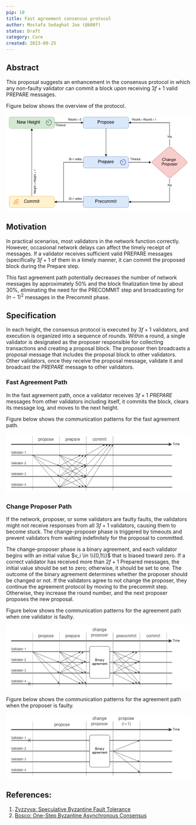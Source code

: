 ```yaml
---
pip: 10
title: Fast agreement consensus protocol
author: Mostafa Sedaghat Joo (@b00f)
status: Draft
category: Core
created: 2023-09-25
---
```


## Abstract

This proposal suggests an enhancement in the consensus protocol in which
any non-faulty validator can commit a block upon receiving $3f+1$ valid $\text{PREPARE}$ messages.

Figure below shows the overview of the protocol.

![Protocol overview](../assets/pip-10/protocol_overview.png)

## Motivation

In practical scenarios, most validators in the network function correctly.
However, occasional network delays can affect the timely receipt of messages.
If a validator receives sufficient valid $\text{PREPARE}$ messages (specifically $3f+1$ of them in a timely manner,
it can commit the proposed block during the Prepare step.

This fast agreement path potentially decreases the number of network messages by approximately 50% and
the block finalization time by about 30%, eliminating the need for the $\text{PRECOMMIT}$ step
and broadcasting for $(n-1)^2$ messages in the Precommit phase.

## Specification

In each height, the consensus protocol is executed by $3f+1$ validators, and execution is organized into a sequence of rounds.
Within a round, a single validator is designated as the proposer responsible for collecting transactions and creating a proposal block.
The proposer then broadcasts a proposal message that includes the proposal block to other validators.
Other validators, once they receive the proposal message, validate it and broadcast the $PREPARE$ message to other validators.

### Fast Agreement Path

In the fast agreement path, once a validator receives $3f+1$ $PREPARE$ messages from other validators including itself,
it commits the block, clears its message log, and moves to the next height.

Figure below shows the communication patterns for the fast agreement path.

![Fast Agreement Path](../assets/pip-10/fast_agreement_path.png)

### Change Proposer Path

If the network, proposer, or some validators are faulty faults,
the validators might not receive responses from all $3f+1$ validators, causing them to become stuck.
The change-proposer phase is triggered by timeouts and prevent validators from waiting indefinitely for the proposal to committed.

The change-proposer phase is a binary agreement, and each validator begins with an initial value $v_i \in \\{0,1\\}$
that is biased toward zero.
If a correct validator has received more than $2f+1$ Prepared messages,
the initial value should be set to zero; otherwise, it should be set to one.
The outcome of the binary agreement determines whether the proposer should be changed or not.
If the validators agree to not change the proposer, they continue the agreement protocol by moving to the precommit step.
Otherwise, they increase the round number, and the next proposer proposes the new proposal.

Figure below shows the communication patterns for the agreement path when one validator is faulty.

![Fast Agreement Path](../assets/pip-10/change_proposer_0.png)

Figure below shows the communication patterns for the agreement path when the proposer is faulty.

![Fast Agreement Path](../assets/pip-10/change_proposer_1.png)

## References:

1. [Zyzzyva: Speculative Byzantine Fault Tolerance](https://www.cs.cornell.edu/lorenzo/papers/kotla07Zyzzyva.pdf)
2. [Bosco: One-Step Byzantine Asynchronous Consensus](https://link.springer.com/chapter/10.1007/978-3-540-87779-0_30)
